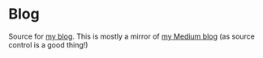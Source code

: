 # Blog

Source for [my blog](https://timwspence.github.io/blog/). This is mostly
a mirror of [my Medium blog](https://medium.com/@timothywspence)
(as source control is a good thing!)
